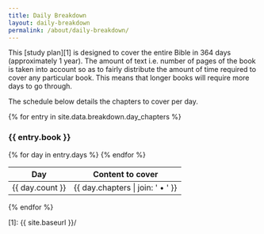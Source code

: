 ```yaml
---
title: Daily Breakdown
layout: daily-breakdown
permalink: /about/daily-breakdown/
---
```


This [study plan][1] is designed to cover the entire Bible in 364 days
(approximately 1 year). The amount of text i.e. number of pages of the book is
taken into account so as to fairly distribute the amount of time required to
cover any particular book. This means that longer books will require more days
to go through.

The schedule below details the chapters to cover per day.

{% for entry in site.data.breakdown.day_chapters %}
<h3>{{ entry.book }}</h3>

<table>
  <thead>
    <tr>
      <th>Day</th>
      <th>Content to cover</th>
    </tr>
  </thead>
  <tbody>
{% for day in entry.days %}
    <tr>
      <td>{{ day.count }}</td>
      <td>{{ day.chapters | join: ' • ' }}</td>
    </tr>
{% endfor %}
  </tbody>
</table>

{% endfor %}

[1]: {{ site.baseurl }}/
